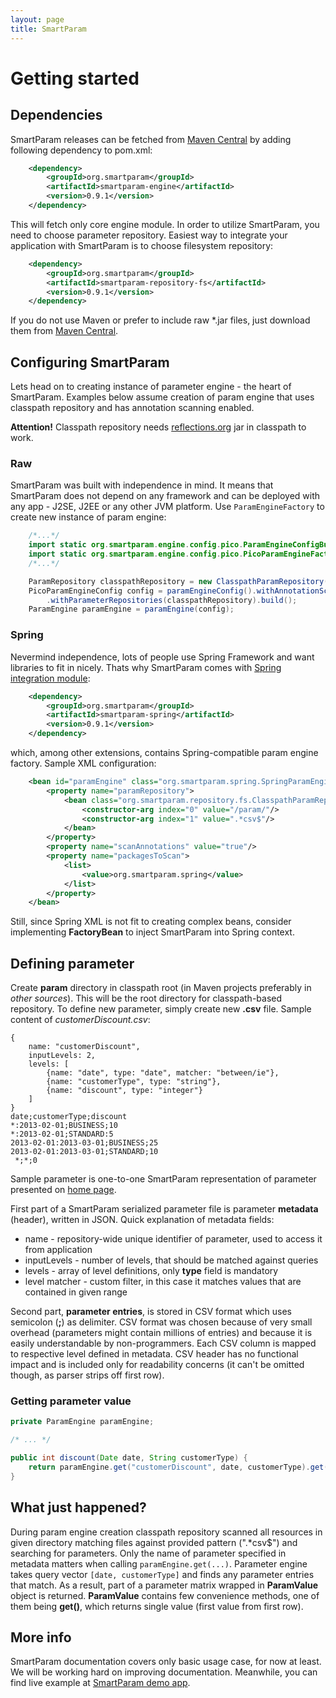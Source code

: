 ```yaml
---
layout: page
title: SmartParam
---
```


# Getting started

## Dependencies

SmartParam releases can be fetched from [Maven Central](maven.org) by adding following dependency to pom.xml:

```xml
    <dependency>
        <groupId>org.smartparam</groupId>
        <artifactId>smartparam-engine</artifactId>
        <version>0.9.1</version>
    </dependency>
```

This will fetch only core engine module. In order to utilize SmartParam, you need to choose parameter repository.
Easiest way to integrate your application with SmartParam is to choose filesystem repository:

```xml
    <dependency>
        <groupId>org.smartparam</groupId>
        <artifactId>smartparam-repository-fs</artifactId>
        <version>0.9.1</version>
    </dependency>
```

If you do not use Maven or prefer to include raw *.jar files, just download them from [Maven Central](maven.org).

## Configuring SmartParam

Lets head on to creating instance of parameter engine - the heart of SmartParam. Examples below assume creation of
param engine that uses classpath repository and has annotation scanning enabled.

**Attention!** Classpath repository needs [reflections.org](https://code.google.com/p/reflections/) jar in
classpath to work.

### Raw

SmartParam was built with independence in mind. It means that SmartParam does not depend on any framework and can
be deployed with any app - J2SE, J2EE or any other JVM platform. Use `ParamEngineFactory` to create new instance of param
engine:

```java
    /*...*/
    import static org.smartparam.engine.config.pico.ParamEngineConfigBuilder.paramEngineConfig;
    import static org.smartparam.engine.config.pico.PicoParamEngineFactory.paramEngine;
    /*...*/

    ParamRepository classpathRepository = new ClasspathParamRepository("/param/", ".*csv$");
    PicoParamEngineConfig config = paramEngineConfig().withAnnotationScanEnabled("your.base.package.with.smartparam.annotations")
        .withParameterRepositories(classpathRepository).build();
    ParamEngine paramEngine = paramEngine(config);
```

### Spring

Nevermind independence, lots of people use Spring Framework and want libraries to fit in nicely. Thats why SmartParam
comes with [Spring integration module](/technical/spring.html):

```xml
    <dependency>
        <groupId>org.smartparam</groupId>
        <artifactId>smartparam-spring</artifactId>
        <version>0.9.1</version>
    </dependency>
```

which, among other extensions, contains Spring-compatible param engine factory. Sample XML configuration:

```xml
    <bean id="paramEngine" class="org.smartparam.spring.SpringParamEngineFactory">
        <property name="paramRepository">
            <bean class="org.smartparam.repository.fs.ClasspathParamRepository">
                <constructor-arg index="0" value="/param/"/>
                <constructor-arg index="1" value=".*csv$"/>
            </bean>
        </property>
        <property name="scanAnnotations" value="true"/>
        <property name="packagesToScan">
            <list>
                <value>org.smartparam.spring</value>
            </list>
        </property>
    </bean>
```

Still, since Spring XML is not fit to creating complex beans, consider implementing **FactoryBean** to inject SmartParam into
Spring context.

## Defining parameter

Create **param** directory in classpath root (in Maven projects preferably in *other sources*). This will be the root
directory for classpath-based repository. To define new parameter, simply create new **.csv** file. Sample content of
*customerDiscount.csv*:

```
{
    name: "customerDiscount",
    inputLevels: 2,
    levels: [
        {name: "date", type: "date", matcher: "between/ie"},
        {name: "customerType", type: "string"},
        {name: "discount", type: "integer"}
    ]
}
date;customerType;discount
*:2013-02-01;BUSINESS;10
*:2013-02-01;STANDARD:5
2013-02-01:2013-03-01;BUSINESS;25
2013-02-01:2013-03-01;STANDARD;10
 *;*;0
```

Sample parameter is one-to-one SmartParam representation of parameter presented on [home page](/what-is-smartparam.html).

First part of a SmartParam serialized parameter file is parameter **metadata** (header), written in JSON.
Quick explanation of metadata fields:

* name - repository-wide unique identifier of parameter, used to access it from application
* inputLevels - number of levels, that should be matched against queries
* levels - array of level definitions, only **type** field is mandatory
* level matcher - custom filter, in this case it matches values that are contained in given range

Second part, **parameter entries**, is stored in CSV format which uses semicolon (**;**) as delimiter. CSV format was chosen because
of very small overhead (parameters might contain millions of entries) and because it is easily understandable by non-programmers.
Each CSV column is mapped to respective level defined in metadata. CSV header has no functional impact and is
included only for readability concerns (it can't be omitted though, as parser strips off first row).

### Getting parameter value

```java
private ParamEngine paramEngine;

/* ... */

public int discount(Date date, String customerType) {
    return paramEngine.get("customerDiscount", date, customerType).get();
}
```

## What just happened?

During param engine creation classpath repository scanned all resources in given directory matching files against
provided pattern (".\*csv$") and searching for parameters. Only the name of parameter specified in metadata
matters when calling `paramEngine.get(...)`. Parameter engine takes query vector `[date, customerType]` and finds any
parameter entries that match. As a result, part of a parameter matrix wrapped in **ParamValue** object is returned.
**ParamValue** contains few convenience methods, one of them being **get()**, which returns single value
(first value from first row).

## More info

SmartParam documentation covers only basic usage case, for now at least. We will be working hard on improving
documentation. Meanwhile, you can find live example at [SmartParam demo app](/demo-app.html).
